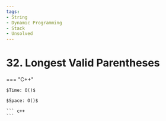 ```yaml
---
tags:
- String
- Dynamic Programming
- Stack
- Unsolved
---
```



# 32. Longest Valid Parentheses

=== "C++"

    $Time: O()$

    $Space: O()$

    ``` c++
    ```